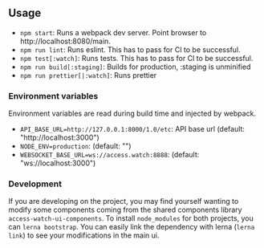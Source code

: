 ## Usage

* `npm start`: Runs a webpack dev server. Point browser to
  http://localhost:8080/main.
* `npm run lint`: Runs eslint. This has to pass for CI to be successful.
* `npm test[:watch]`: Runs tests. This has to pass for CI to be successful.
* `npm run build[:staging]`: Builds for production, :staging is unminified
* `npm run prettier[|:watch]`: Runs prettier

### Environment variables

Environment variables are read during build time and injected by webpack.

* `API_BASE_URL=http://127.0.0.1:8000/1.0/etc`: API base url (default: "http://localhost:3000")
* `NODE_ENV=production`: (default: "")
* `WEBSOCKET_BASE_URL=ws://access.watch:8888`: (default: "ws://localhost:3000")

### Development

If you are developing on the project, you may find yourself wanting to modify
some components coming from the shared components library `access-watch-ui-components`.
To install `node_modules` for both projects, you can `lerna bootstrap`.
You can easily link the dependency with lerna (`lerna link`) to see your modifications in the main ui.
